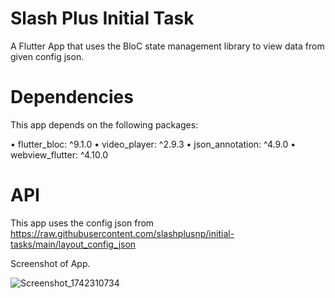 # Slash Plus Initial Task

A Flutter App that uses the BloC state management library to view data from given config json.


# Dependencies

This app depends on the following packages:

• flutter_bloc: ^9.1.0 • video_player: ^2.9.3 • json_annotation: ^4.9.0 • webview_flutter: ^4.10.0

# API

This app uses the config json from  https://raw.githubusercontent.com/slashplusnp/initial-tasks/main/layout_config_json

Screenshot of App.


![Screenshot_1742310734](https://github.com/user-attachments/assets/d237e50c-c1b0-442e-9e17-d34a3cb6e077)
